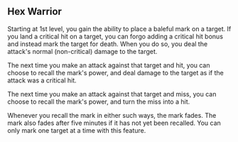 ## Hex Warrior
Starting at 1st level, you gain the ability to place a baleful mark on a target.
If you land a critical hit on a target, you can forgo adding a critical hit bonus and instead mark the target for death.
When you do so, you deal the attack's normal (non-critical) damage to the target.

The next time you make an attack against that target and hit, you can choose to recall the mark's power, and deal damage to the target as if the attack was a critical hit.

The next time you make an attack against that target and miss, you can choose to recall the mark's power, and turn the miss into a hit.

Whenever you recall the mark in either such ways, the mark fades.
The mark also fades after five minutes if it has not yet been recalled.
You can only mark one target at a time with this feature.
